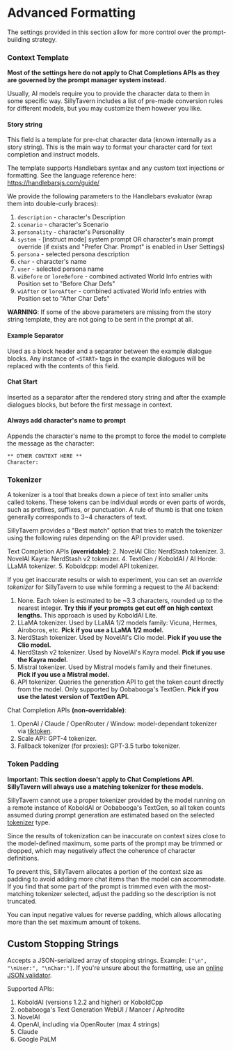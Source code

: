 # Advanced Formatting

The settings provided in this section allow for more control over the prompt-building strategy.

### Context Template

**Most of the settings here do not apply to Chat Completions APIs as they are governed by the prompt manager system instead.**

Usually, AI models require you to provide the character data to them in some specific way. SillyTavern includes a list of pre-made conversion rules for different models, but you may customize them however you like.

#### Story string

This field is a template for pre-chat character data (known internally as a story string).
This is the main way to format your character card for text completion and instruct models.

The template supports Handlebars syntax and any custom text injections or formatting. See the language reference here: https://handlebarsjs.com/guide/

We provide the following parameters to the Handlebars evaluator (wrap them into double-curly braces):

1. `description` - character's Description
2. `scenario` - character's Scenario
3. `personality` - character's Personality
4. `system` - [instruct mode] system prompt OR character's main prompt override (if exists and "Prefer Char. Prompt" is enabled in User Settings)
5. `persona` - selected persona description
6. `char` - character's name
7. `user` - selected persona name
8. `wiBefore` or `loreBefore` - combined activated World Info entries with Position set to "Before Char Defs"
9. `wiAfter` or `loreAfter` - combined activated World Info entries with Position set to "After Char Defs"

**WARNING**: If some of the above parameters are missing from the story string template, they are not going to be sent in the prompt at all.

#### Example Separator

Used as a block header and a separator between the example dialogue blocks. Any instance of `<START>` tags in the example dialogues will be replaced with the contents of this field.

#### Chat Start

Inserted as a separator after the rendered story string and after the example dialogues blocks, but before the first message in context.

#### Always add character's name to prompt

Appends the character's name to the prompt to force the model to complete the message as the character:

```
** OTHER CONTEXT HERE **
Character:
```

### Tokenizer

A tokenizer is a tool that breaks down a piece of text into smaller units called tokens. These tokens can be individual words or even parts of words, such as prefixes, suffixes, or punctuation. A rule of thumb is that one token generally corresponds to 3~4 characters of text.

SillyTavern provides a "Best match" option that tries to match the tokenizer using the following rules depending on the API provider used.

Text Completion APIs **(overridable)**:
2. NovelAI Clio: NerdStash tokenizer.
3. NovelAI Kayra: NerdStash v2 tokenizer.
4. TextGen / KoboldAI / AI Horde: LLaMA tokenizer.
5. Koboldcpp: model API tokenizer.

If you get inaccurate results or wish to experiment, you can set an *override tokenizer* for SillyTavern to use while forming a request to the AI backend:

1. None. Each token is estimated to be ~3.3 characters, rounded up to the nearest integer. **Try this if your prompts get cut off on high context lengths.** This approach is used by KoboldAI Lite.
2. LLaMA tokenizer. Used by LLaMA 1/2 models family: Vicuna, Hermes, Airoboros, etc. **Pick if you use a LLaMA 1/2 model.**
3. NerdStash tokenizer. Used by NovelAI's Clio model. **Pick if you use the Clio model.**
4. NerdStash v2 tokenizer. Used by NovelAI's Kayra model. **Pick if you use the Kayra model.**
5. Mistral tokenizer. Used by Mistral models family and their finetunes. **Pick if you use a Mistral model.**
6. API tokenizer. Queries the generation API to get the token count directly from the model. Only supported by Oobabooga's TextGen. **Pick if you use the latest version of TextGen API.**

Chat Completion APIs **(non-overridable)**:
1. OpenAI / Claude / OpenRouter / Window: model-dependant tokenizer via [tiktoken](https://github.com/openai/tiktoken).
2. Scale API: GPT-4 tokenizer.
3. Fallback tokenizer (for proxies): GPT-3.5 turbo tokenizer.

### Token Padding

**Important: This section doesn't apply to Chat Completions API. SillyTavern will always use a matching tokenizer for these models.**

SillyTavern cannot use a proper tokenizer provided by the model running on a remote instance of KoboldAI or Oobabooga's TextGen, so all token counts assumed during prompt generation are estimated based on the selected [tokenizer](#tokenizer) type.

Since the results of tokenization can be inaccurate on context sizes close to the model-defined maximum, some parts of the prompt may be trimmed or dropped, which may negatively affect the coherence of character definitions.

To prevent this, SillyTavern allocates a portion of the context size as padding to avoid adding more chat items than the model can accommodate. If you find that some part of the prompt is trimmed even with the most-matching tokenizer selected, adjust the padding so the description is not truncated.

You can input negative values for reverse padding, which allows allocating more than the set maximum amount of tokens.

## Custom Stopping Strings

Accepts a JSON-serialized array of stopping strings. Example: `["\n", "\nUser:", "\nChar:"]`. If you're unsure about the formatting, use an [online JSON validator](https://jsonlint.com/).

Supported APIs:

1. KoboldAI (versions 1.2.2 and higher) or KoboldCpp
2. oobabooga's Text Generation WebUI / Mancer / Aphrodite
3. NovelAI
4. OpenAI, including via OpenRouter (max 4 strings)
5. Claude
6. Google PaLM
